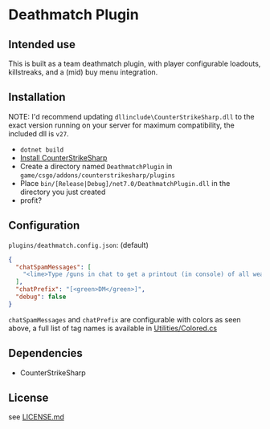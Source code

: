 # Deathmatch Plugin

## Intended use
This is built as a team deathmatch plugin, with player configurable loadouts, killstreaks, and a (mid) buy menu integration.

## Installation
NOTE: I'd recommend updating `dllinclude\CounterStrikeSharp.dll` to the exact version running on your server for maximum compatibility, the included dll is `v27`.

- `dotnet build`
- [Install CounterStrikeSharp](https://docs.cssharp.dev/)
- Create a directory named `DeathmatchPlugin` in `game/csgo/addons/counterstrikesharp/plugins`
- Place `bin/[Release|Debug]/net7.0/DeathmatchPlugin.dll` in the directory you just created
- profit?

## Configuration
`plugins/deathmatch.config.json`: (default)
```json
{
  "chatSpamMessages": [
    "<lime>Type /guns in chat to get a printout (in console) of all weapon commands!</lime>"
  ],
  "chatPrefix": "[<green>DM</green>]",
  "debug": false
}
```
`chatSpamMessages` and `chatPrefix` are configurable with colors as seen above, a full list of tag names is available in [Utilities/Colored.cs](DeathmatchPlugin/Utilities/Colored.cs) 

## Dependencies
- CounterStrikeSharp

## License
see [LICENSE.md](./LICENSE.md)